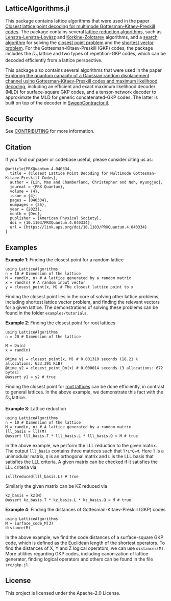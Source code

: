 ## LatticeAlgorithms.jl

This package contains lattice algorithms that were used in the paper [Closest lattice point decoding for multimode Gottesman-Kitaev-Preskill codes](https://journals.aps.org/prxquantum/abstract/10.1103/PRXQuantum.4.040334). The package contains several [lattice reduction algorithms](https://www.ant.uni-bremen.de/sixcms/media.php/102/10740/SPM_2011_Wuebben.pdf), such as [Lenstra-Lenstra-Lovász](https://en.wikipedia.org/wiki/Lenstra%E2%80%93Lenstra%E2%80%93Lov%C3%A1sz_lattice_basis_reduction_algorithm) and [Korkine-Zolotarev](https://en.wikipedia.org/wiki/Korkine%E2%80%93Zolotarev_lattice_basis_reduction_algorithm) algorithms, and a [search algorithm](https://publications.lib.chalmers.se/records/fulltext/14990/local_14990.pdf) for solving the [closest point problem](https://en.wikipedia.org/wiki/Lattice_problem#Closest_vector_problem_(CVP)) and the [shortest vector problem](https://en.wikipedia.org/wiki/Lattice_problem#Shortest_vector_problem_(SVP)). For the Gottesman-Kitaev-Preskill (GKP) codes, the package includes  the $D_n$ lattice and two types of repetition-GKP codes, which can be decoded efficiently from a lattice perspective.

This package also contains several algorithms that were used in the paper [Exploring the quantum capacity of a Gaussian random displacement channel using
Gottesman-Kitaev-Preskill codes and maximum likelihood decoding](tbd), including an efficient and exact maximum likelihood decoder (MLD) for surface-square GKP codes, and a tensor-network decoder to approximate the MLD for generic concatenated-GKP codes. The latter is built on top of the decoder in [SweepContractor.jl](https://github.com/chubbc/SweepContractor.jl). 

## Security

See [CONTRIBUTING](CONTRIBUTING.md#security-issue-notifications) for more information.

## Citation
If you find our paper or codebase useful, please consider citing us as:
```
@article{PRXQuantum.4.040334,
  title = {Closest Lattice Point Decoding for Multimode Gottesman-Kitaev-Preskill Codes},
  author = {Lin, Mao and Chamberland, Christopher and Noh, Kyungjoo},
  journal = {PRX Quantum},
  volume = {4},
  issue = {4},
  pages = {040334},
  numpages = {36},
  year = {2023},
  month = {Dec},
  publisher = {American Physical Society},
  doi = {10.1103/PRXQuantum.4.040334},
  url = {https://link.aps.org/doi/10.1103/PRXQuantum.4.040334}
}
```

## Examples

**Example 1**: Finding the closest point for a random lattice
```
using LatticeAlgorithms
n = 10 # Dimension of the lattice
M = rand(n, n) # A lattice generated by a random matrix
x = rand(n) # A random input vector
y = closest_point(x, M) # The closest lattice point to x
```
Finding the closest point lies in the core of solving other lattice problems, including shortest lattice vector problem, and finding the relevant vectors for a given lattice. The demonstrations of solving these problems can be found in the folder `examples/tutorials`. 

**Example 2**: Finding the closest point for root lattices
```
using LatticeAlgorithms
n = 20 # Dimension of the lattice

M = Dn(n)
x = rand(n)

@time y1 = closest_point(x, M) # 0.001310 seconds (18.21 k allocations: 633.391 KiB)
@time y2 = closest_point_Dn(x) # 0.000014 seconds (3 allocations: 672 bytes)
@assert y1 ≈ y2 # true
```
Finding the closest point for [root lattices](http://neilsloane.com/doc/Me83.pdf) can be done efficiently, in contrast to general lattices. In the above example, we demonstrate this fact with the $D_n$ lattice. 


**Example 3**: Lattice reduction
```
using LatticeAlgorithms
n = 10 # Dimension of the lattice
M = rand(n, n) # A lattice generated by a random matrix
lll_basis = lll(M)
@assert lll_basis.T * lll_basis.L * lll_basis.Q ≈ M # true
```
In the above example, we perform the LLL reduction to the given matrix. The output ```lll_basis``` contains three matrices such that ```T*L*Q=M```. Here ```T``` is a unimodular matrix, ```Q``` is an orthogonal matrix and ```L``` is the LLL basis that satisfies the LLL criteria. A given matrix can be checked if it satisfies the LLL criteria via
```
islllreduced(lll_basis.L) # true
```
Similarly the given matrix can be KZ reduced via
```
kz_basis = kz(M)
@assert kz_basis.T * kz_basis.L * kz_basis.Q ≈ M # true
```

**Example 4**: Finding the distances of Gottesman-Kitaev-Preskill (GKP) codes
```
using LatticeAlgorithms
M = surface_code_M(3)
distance(M)
```
In the above example, we find the code distances of a surface-square GKP code, which is defined as the Euclidean length of the shortest operators. To find the distances of X, Y and Z logical operators, we can use ```distances(M)```. More utilities regarding GKP codes, including canonization of lattice generator, finding logical operators and others can be found in the file ```src/gkp.jl```. 




## License

This project is licensed under the Apache-2.0 License.

